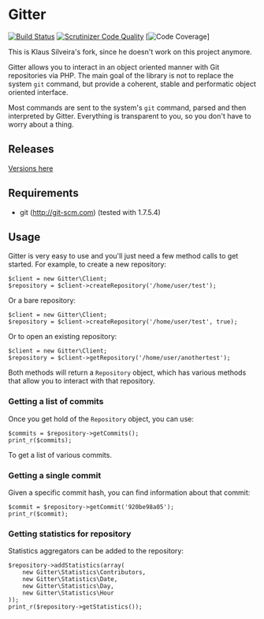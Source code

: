 # Gitter
[![Build Status](https://secure.travis-ci.org/patrikx3/gitter.png)](http://travis-ci.org/patrikx3/gitter)
[![Scrutinizer Code Quality](https://scrutinizer-ci.com/g/patrikx3/gitter/badges/quality-score.png?b=master)](https://scrutinizer-ci.com/g/patrikx3/resume-web/?branch=master)
[![Code Coverage](https://scrutinizer-ci.com/g/patrikx3/gitter/badges/coverage.png?b=master)]


This is Klaus Silveira's fork, since he doesn't work on this project anymore.  
 
Gitter allows you to interact in an object oriented manner with Git repositories
via PHP. The main goal of the library is not to replace the system `git` command,
but provide a coherent, stable and performatic object oriented interface.

Most commands are sent to the system's `git` command, parsed and then interpreted
by Gitter. Everything is transparent to you, so you don't have to worry about a thing. 

## Releases
[Versions here](versions.md)

## Requirements

* git (http://git-scm.com) (tested with 1.7.5.4)

## Usage

Gitter is very easy to use and you'll just need a few method calls to get 
started. For example, to create a new repository:

    $client = new Gitter\Client;
    $repository = $client->createRepository('/home/user/test');

Or a bare repository:

    $client = new Gitter\Client;
    $repository = $client->createRepository('/home/user/test', true);

Or to open an existing repository: 

    $client = new Gitter\Client;
    $repository = $client->getRepository('/home/user/anothertest');

Both methods will return a `Repository` object, which has various methods
that allow you to interact with that repository.

### Getting a list of commits

Once you get hold of the `Repository` object, you can use: 

    $commits = $repository->getCommits();
    print_r($commits);

To get a list of various commits.

### Getting a single commit

Given a specific commit hash, you can find information about that commit:

    $commit = $repository->getCommit('920be98a05');
    print_r($commit);
    
### Getting statistics for repository

Statistics aggregators can be added to the repository:

    $repository->addStatistics(array(
        new Gitter\Statistics\Contributors,
        new Gitter\Statistics\Date,
        new Gitter\Statistics\Day,
        new Gitter\Statistics\Hour
    ));
    print_r($repository->getStatistics());